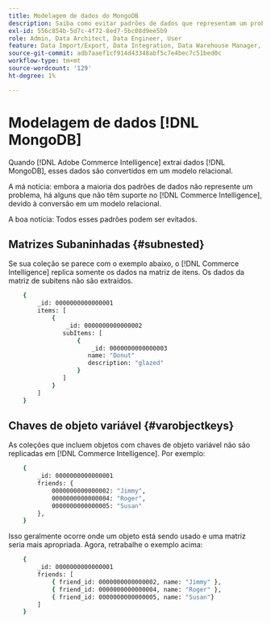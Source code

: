 ```yaml
---
title: Modelagem de dados do MongoDB
description: Saiba como evitar padrões de dados que representam um problema.
exl-id: 556c854b-5d7c-4f72-8ed7-5bc08d9ee5b9
role: Admin, Data Architect, Data Engineer, User
feature: Data Import/Export, Data Integration, Data Warehouse Manager, Commerce Tables
source-git-commit: adb7aaef1cf914d43348abf5c7e4bec7c51bed0c
workflow-type: tm+mt
source-wordcount: '129'
ht-degree: 1%

---
```


# Modelagem de dados [!DNL MongoDB]

Quando [!DNL Adobe Commerce Intelligence] extrai dados [!DNL MongoDB], esses dados são convertidos em um modelo relacional.

A má notícia: embora a maioria dos padrões de dados não represente um problema, há alguns que não têm suporte no [!DNL Commerce Intelligence], devido à conversão em um modelo relacional.

A boa notícia: Todos esses padrões podem ser evitados.

## Matrizes Subaninhadas {#subnested}

Se sua coleção se parece com o exemplo abaixo, o [!DNL Commerce Intelligence] replica somente os dados na matriz de itens. Os dados da matriz de subitens não são extraídos.

```bash
    {
        _id: 0000000000000001
        items: [
            {
                _id: 0000000000000002
               subItems: [
                   {
                       _id: 0000000000000003
                      name: "Donut"
                      description: "glazed"
                   }
               ]
            }
        ]
    }
```

## Chaves de objeto variável {#varobjectkeys}

As coleções que incluem objetos com chaves de objeto variável não são replicadas em [!DNL Commerce Intelligence]. Por exemplo:

```bash
    {
        _id: 0000000000000001
        friends: {
            0000000000000002: "Jimmy",
            0000000000000004: "Roger",
            0000000000000005: "Susan"
        },
    }
```

Isso geralmente ocorre onde um objeto está sendo usado e uma matriz seria mais apropriada. Agora, retrabalhe o exemplo acima:

```bash
    {
        _id: 0000000000000001
        friends: [
            { friend_id: 0000000000000002, name: "Jimmy" },
            { friend_id: 0000000000000004, name: "Roger" },
            { friend_id: 0000000000000005, name: "Susan"}
        ]
    }
```
